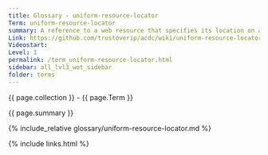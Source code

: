 ```yaml
---
title: Glossary - uniform-resource-locator
Term: uniform-resource-locator
summary: A reference to a web resource that specifies its location on a computer network and a mechanism for retrieving it
Link: https://github.com/trustoverip/acdc/wiki/uniform-resource-locator
Videostart: 
Level: 1
permalink: /term_uniform-resource-locator.html
sidebar: all_lvl3_wot_sidebar
folder: terms
---
```


{{ page.collection }} - {{ page.Term }}

   {{ page.summary }}

{% include_relative glossary/uniform-resource-locator.md %}

 {% include links.html %} 
